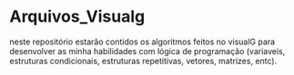# Arquivos_Visualg
neste repositório estarão contidos os algoritmos feitos no visualG para desenvolver as minha habilidades com lógica de programação (variaveis, estruturas condicionais, estruturas repetitivas, vetores, matrizes, entc).
